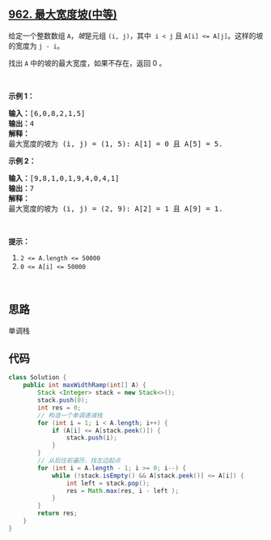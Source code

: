 ## [962. 最大宽度坡(中等)](https://leetcode-cn.com/problems/maximum-width-ramp/)
<div class="notranslate"><p>给定一个整数数组&nbsp;<code>A</code>，<em>坡</em>是元组&nbsp;<code>(i, j)</code>，其中&nbsp;&nbsp;<code>i &lt; j</code>&nbsp;且&nbsp;<code>A[i] &lt;= A[j]</code>。这样的坡的宽度为&nbsp;<code>j - i</code>。</p>

<p>找出&nbsp;<code>A</code>&nbsp;中的坡的最大宽度，如果不存在，返回 0 。</p>

<p>&nbsp;</p>

<p><strong>示例 1：</strong></p>

<pre><strong>输入：</strong>[6,0,8,2,1,5]
<strong>输出：</strong>4
<strong>解释：</strong>
最大宽度的坡为 (i, j) = (1, 5): A[1] = 0 且 A[5] = 5.
</pre>

<p><strong>示例 2：</strong></p>

<pre><strong>输入：</strong>[9,8,1,0,1,9,4,0,4,1]
<strong>输出：</strong>7
<strong>解释：</strong>
最大宽度的坡为 (i, j) = (2, 9): A[2] = 1 且 A[9] = 1.
</pre>

<p>&nbsp;</p>

<p><strong>提示：</strong></p>

<ol>
	<li><code>2 &lt;= A.length &lt;= 50000</code></li>
	<li><code>0 &lt;= A[i] &lt;= 50000</code></li>
</ol>

<p>&nbsp;</p>
</div>

## 思路
单调栈

## 代码
```java
class Solution {
    public int maxWidthRamp(int[] A) {
        Stack <Integer> stack = new Stack<>();
        stack.push(0);
        int res = 0;
        // 构造一个单调递减栈
        for (int i = 1; i < A.length; i++) {
            if (A[i] <= A[stack.peek()]) {
                stack.push(i);
            }
        }
        // 从后往前遍历，找左边起点
        for (int i = A.length - 1; i >= 0; i--) {
            while (!stack.isEmpty() && A[stack.peek()] <= A[i]) {
                int left = stack.pop();
                res = Math.max(res, i - left );
            }
        }
        return res;
    }
}
```
